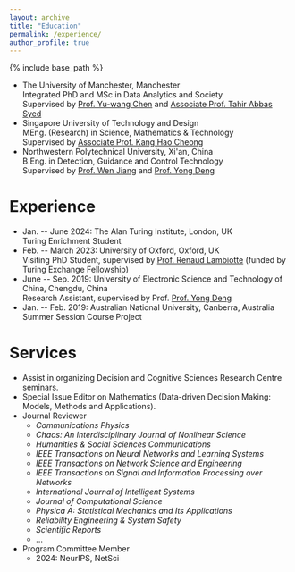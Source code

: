 ```yaml
---
layout: archive
title: "Education"
permalink: /experience/
author_profile: true
---
```


{% include base_path %}


- The University of Manchester, Manchester<br>
  Integrated PhD and MSc in Data Analytics and Society<br>
  Supervised by [Prof. Yu-wang Chen](https://research.manchester.ac.uk/en/persons/yu-wang.chen) and [Associate Prof. Tahir Abbas Syed](https://research.manchester.ac.uk/en/persons/tahirabbas.syed)
- Singapore University of Technology and Design<br>
  MEng. (Research) in Science, Mathematics & Technology<br>
  Supervised by [Associate Prof. Kang Hao Cheong](https://dr.ntu.edu.sg/cris/rp/rp02319)
- Northwestern Polytechnical University, Xi'an, China<br>
  B.Eng. in Detection, Guidance and Control Technology<br>
  Supervised by [Prof. Wen Jiang](https://teacher.nwpu.edu.cn/en/jiangwen.html) and [Prof. Yong Deng](https://en.uestc.edu.cn/info/1074/3243.htm)


Experience
======
- Jan. -- June 2024: The Alan Turing Institute, London, UK<br>
  Turing Enrichment Student
- Feb. -- March 2023: University of Oxford, Oxford, UK<br>
  Visiting PhD Student, supervised by [Prof. Renaud Lambiotte](https://www.maths.ox.ac.uk/people/renaud.lambiotte) (funded by Turing Exchange Fellowship)
- June -- Sep. 2019: University of Electronic Science and Technology of China, Chengdu, China<br>
  Research Assistant, supervised by Prof. [Prof. Yong Deng](https://en.uestc.edu.cn/info/1074/3243.htm)
- Jan. -- Feb. 2019: Australian National University, Canberra, Australia<br>
  Summer Session Course Project


Services
======
- Assist in organizing Decision and Cognitive Sciences Research Centre seminars.
- Special Issue Editor on Mathematics (Data-driven Decision Making: Models, Methods and Applications).
- Journal Reviewer
  * *Communications Physics*
  * *Chaos: An Interdisciplinary Journal of Nonlinear Science*
  * *Humanities & Social Sciences Communications*
  * *IEEE Transactions on Neural Networks and Learning Systems*
  * *IEEE Transactions on Network Science and Engineering*
  * *IEEE Transactions on Signal and Information Processing over Networks*
  * *International Journal of Intelligent Systems*
  * *Journal of Computational Science*
  * *Physica A: Statistical Mechanics and Its Applications*
  * *Reliability Engineering & System Safety*
  * *Scientific Reports*
  * ...
- Program Committee Member
  * 2024: NeurIPS, NetSci
